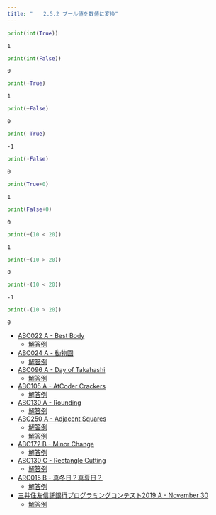 ```yaml
---
title: "　　2.5.2 ブール値を数値に変換"
---
```


```python:サンプルコード：sample_176.py
print(int(True))
```

```text:実行結果
1
```

```python:サンプルコード：sample_177.py
print(int(False))
```

```text:実行結果
0
```

```python:サンプルコード：sample_178.py
print(+True)
```

```text:実行結果
1
```

```python:サンプルコード：sample_179.py
print(+False)
```

```text:実行結果
0
```

```python:サンプルコード：sample_180.py
print(-True)
```

```text:実行結果
-1
```

```python:サンプルコード：sample_181.py
print(-False)
```

```text:実行結果
0
```

```python:サンプルコード：sample_182.py
print(True+0)
```

```text:実行結果
1
```

```python:サンプルコード：sample_183.py
print(False+0)
```

```text:実行結果
0
```

```python:サンプルコード：sample_184.py
print(+(10 < 20))
```

```text:実行結果
1
```

```python:サンプルコード：sample_185.py
print(+(10 > 20))
```

```text:実行結果
0
```

```python:サンプルコード：sample_186.py
print(-(10 < 20))
```

```text:実行結果
-1
```

```python:サンプルコード：sample_187.py
print(-(10 > 20))
```

```text:実行結果
0
```

- [ABC022 A - Best Body](https://atcoder.jp/contests/abc022/tasks/abc022_a)
    - [解答例](https://atcoder.jp/contests/abc022/submissions/15396023)
- [ABC024 A - 動物園](https://atcoder.jp/contests/abc024/tasks/abc024_a)
    - [解答例](https://atcoder.jp/contests/abc024/submissions/15396098)
- [ABC096 A - Day of Takahashi](https://atcoder.jp/contests/abc096/tasks/abc096_a)
    - [解答例](https://atcoder.jp/contests/abc096/submissions/15396133)
- [ABC105 A - AtCoder Crackers](https://atcoder.jp/contests/abc105/tasks/abc105_a)
    - [解答例](https://atcoder.jp/contests/abc105/submissions/15396225)
- [ABC130 A - Rounding](https://atcoder.jp/contests/abc130/tasks/abc130_a)
    - [解答例](https://atcoder.jp/contests/abc130/submissions/15403322)
- [ABC250 A - Adjacent Squares](https://atcoder.jp/contests/abc250/tasks/abc250_a)
    - [解答例](https://atcoder.jp/contests/abc250/submissions/31589529)
    - [解答例](https://atcoder.jp/contests/abc250/submissions/31589575)
- [ABC172 B - Minor Change](https://atcoder.jp/contests/abc172/tasks/abc172_b)
    - [解答例](https://atcoder.jp/contests/abc172/submissions/15403395)
- [ABC130 C - Rectangle Cutting](https://atcoder.jp/contests/abc130/tasks/abc130_c)
    - [解答例](https://atcoder.jp/contests/abc130/submissions/15403435)
- [ARC015 B - 真冬日？真夏日？](https://atcoder.jp/contests/arc015/tasks/arc015_2)
    - [解答例](https://atcoder.jp/contests/arc015/submissions/15403476)
- [三井住友信託銀行プログラミングコンテスト2019 A - November 30](https://atcoder.jp/contests/sumitrust2019/tasks/sumitb2019_a)
    - [解答例](https://atcoder.jp/contests/sumitrust2019/submissions/15403520)